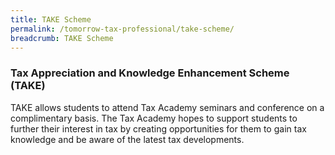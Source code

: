 ```yaml
---
title: TAKE Scheme
permalink: /tomorrow-tax-professional/take-scheme/
breadcrumb: TAKE Scheme
---
```

### **Tax Appreciation and Knowledge Enhancement Scheme (TAKE)**

TAKE allows students to attend Tax Academy seminars and conference on a complimentary basis. The Tax Academy hopes to support students to further their interest in tax by creating opportunities for them to gain tax knowledge and be aware of the latest tax developments.
